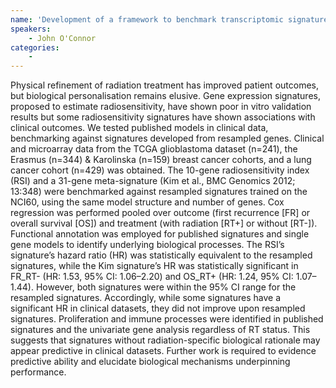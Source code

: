 ```yaml
---
name: 'Development of a framework to benchmark transcriptomic signatures of cancer cell radiosensitivity '
speakers:
	- John O'Connor
categories:
	-
---
```

Physical refinement of radiation treatment has improved patient outcomes, but biological personalisation remains elusive. Gene expression signatures, proposed to estimate radiosensitivity, have shown poor in vitro validation results but some radiosensitivity signatures have shown associations with clinical outcomes. We tested published models in clinical data, benchmarking against signatures developed from resampled genes. Clinical and microarray data from the TCGA glioblastoma dataset (n=241), the Erasmus (n=344) & Karolinska (n=159) breast cancer cohorts, and a lung cancer cohort (n=429) was obtained. The 10-gene radiosensitivity index (RSI) and a 31-gene meta-signature (Kim et al., BMC Genomics 2012; 13:348) were benchmarked against resampled signatures trained on the NCI60, using the same model structure and number of genes. Cox regression was performed pooled over outcome (first recurrence [FR] or overall survival [OS]) and treatment (with radiation [RT+] or without [RT-]). Functional annotation was employed for published signatures and single gene models to identify underlying biological processes. The RSI’s signature’s hazard ratio (HR) was statistically equivalent to the resampled signatures, while the Kim signature’s HR was statistically significant in FR_RT- (HR: 1.53, 95% CI: 1.06–2.20) and OS_RT+ (HR: 1.24, 95% CI: 1.07–1.44). However, both signatures were within the 95% CI range for the resampled signatures. Accordingly, while some signatures have a significant HR in clinical datasets, they did not improve upon resampled signatures. Proliferation and immune processes were identified in published signatures and the univariate gene analysis regardless of RT status. This suggests that signatures without radiation-specific biological rationale may appear predictive in clinical datasets. Further work is required to evidence predictive ability and elucidate biological mechanisms underpinning performance.

